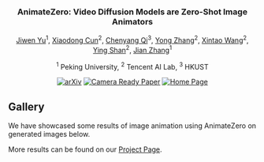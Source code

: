 <div align="center">
<!-- <h1>AnimateZero</h1> -->
<h3>AnimateZero: Video Diffusion Models are Zero-Shot Image Animators</h3>

[Jiwen Yu](https://vvictoryuki.github.io/website/)<sup>1</sup>, [Xiaodong Cun](https://vinthony.github.io/academic/)<sup>2</sup>, [Chenyang Qi](https://chenyangqiqi.github.io/)<sup>3</sup>, [Yong Zhang](https://yzhang2016.github.io/)<sup>2</sup>, [Xintao Wang](https://xinntao.github.io/)<sup>2</sup>, [Ying Shan](https://scholar.google.com/citations?hl=zh-CN&user=4oXBp9UAAAAJ)<sup>2</sup>, [Jian Zhang](https://jianzhang.tech/)<sup>1</sup>

<sup>1</sup> Peking University, <sup>2</sup> Tencent AI Lab, <sup>3</sup> HKUST

[![arXiv](https://img.shields.io/badge/arXiv-<Coming_Soon>-<COLOR>.svg)](https://github.com/vvictoryuki/AnimateZero)
[![Camera Ready Paper](https://img.shields.io/badge/Paper-<Coming_Soon>-red.svg)](https://github.com/vvictoryuki/AnimateZero)
[![Home Page](https://img.shields.io/badge/Project_Page-<Gallery>-blue.svg)](https://vvictoryuki.github.io/animatezero.github.io/)

</div>

## Gallery

We have showcased some results of image animation using AnimateZero on generated images below. 

More results can be found on our [Project Page](https://vvictoryuki.github.io/animatezero.github.io/).
